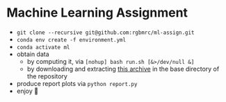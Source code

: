 # Machine Learning Assignment

- `git clone --recursive git@github.com:rgbmrc/ml-assign.git`
- `conda env create -f environment.yml`
- `conda activate ml`
- obtain data 
  - by computing it, via `[nohup] bash run.sh [&>/dev/null &]`
  - by downloading and extracting [this archive](https://mega.nz/file/kdMH1a4I#Cxg3-vzeulVwR1P-HlOfAASMkmv9U2aVOH8aklxnbb8) in the base directory of the repository
- produce report plots via `python report.py`
- enjoy :clap:
